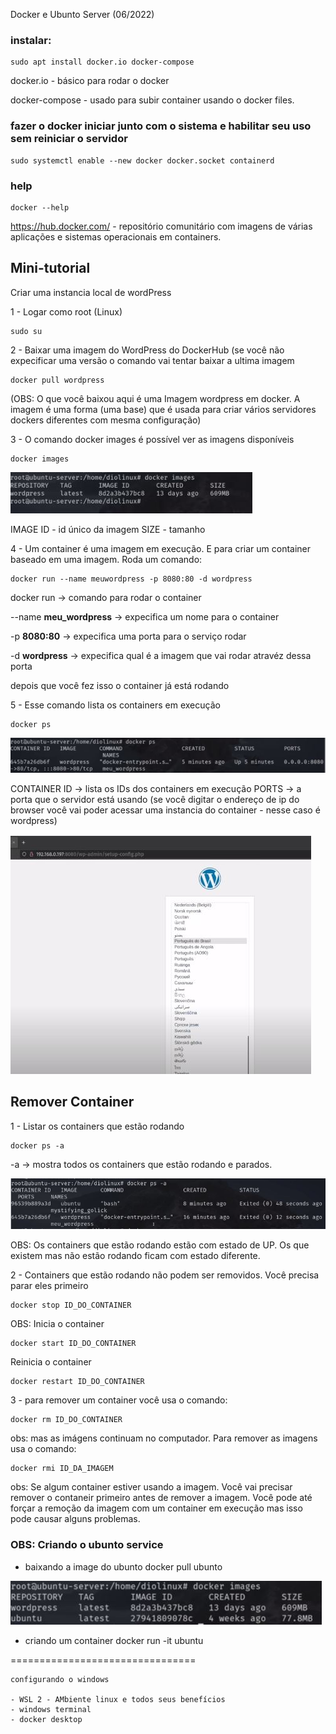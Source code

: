 Docker e Ubunto Server (06/2022)

### instalar:

```
sudo apt install docker.io docker-compose
```

docker.io - básico para rodar o docker

docker-compose - usado para subir container usando o docker files.



### fazer o docker iniciar junto com o sistema e habilitar seu uso sem reiniciar o servidor

```
sudo systemctl enable --new docker docker.socket containerd
```
### help

```
docker --help
```

https://hub.docker.com/ - repositório comunitário com imagens de várias aplicações e sistemas operacionais em containers.


## Mini-tutorial

Criar uma instancia local de wordPress

1 - Logar como root (Linux)
```
sudo su
```
2 - Baixar uma imagem do WordPress do DockerHub (se você não expecificar uma versão o comando vai tentar baixar a ultima imagem
```
docker pull wordpress
```
(OBS: O que você baixou aqui é uma Imagem wordpress em docker. A imagem é uma forma (uma base) que é usada para criar vários servidores dockers diferentes com mesma configuração)

3 - O comando docker images é possível ver as imagens disponíveis
```
docker images
```
<img src=".assets/docker img.JPG">


IMAGE ID - id único da imagem
SIZE - tamanho

4 - Um container é uma imagem em execução. E para criar um container baseado em uma imagem. Roda um comando:

```
docker run --name meuwordpress -p 8080:80 -d wordpress
```

docker run -> comando para rodar o container

--name **meu_wordpress** -> expecifica um nome para o container

-p **8080:80** -> expecifica uma porta para o serviço rodar

-d **wordpress** -> expecifica qual é a imagem que vai rodar atravéz dessa porta

depois que você fez isso o container já está rodando

5 - Esse comando lista os containers em execução

```
docker ps
```

<img src=".assets/ps.JPG"> 

CONTAINER ID -> lista os IDs dos containers em execução
PORTS -> a porta que o servidor está usando (se você digitar o endereço de ip do browser você vai poder acessar uma instancia do container - nesse caso é wordpress)

<img src=".assets/insta.JPG">

## Remover Container

1 - Listar os containers que estão rodando
```
docker ps -a
```
-a -> mostra todos os containers que estão rodando e parados.

<img src=".assets/list runing container.JPG">

OBS: Os containers que estão rodando estão com estado de UP. Os que existem mas não estão rodando ficam com estado diferente.

2 - Containers que estão rodando não podem ser removidos. Você precisa parar eles primeiro

```
docker stop ID_DO_CONTAINER
```
OBS:
Inicia o container
```
docker start ID_DO_CONTAINER
```
Reinicia o container
```
docker restart ID_DO_CONTAINER
```

3 - para remover um container você usa o comando:
```
docker rm ID_DO_CONTAINER
```
obs: mas as imágens continuam no computador. Para remover as imagens usa o comando:
```
docker rmi ID_DA_IMAGEM
```
obs: Se algum container estiver usando a imagem. Você vai precisar remover o contaneir primeiro antes de remover a imagem. Você pode até forçar a remoção da imagem com um container em execução mas isso pode causar alguns problemas. 



### OBS: Criando o ubunto service

- baixando a image do ubunto 
docker pull ubunto

<img src=".assets/docker img ubu.JPG">

- criando um container
docker run -it ubuntu

================================

```
configurando o windows

- WSL 2 - AMbiente linux e todos seus benefícios
- windows terminal
- docker desktop
```
